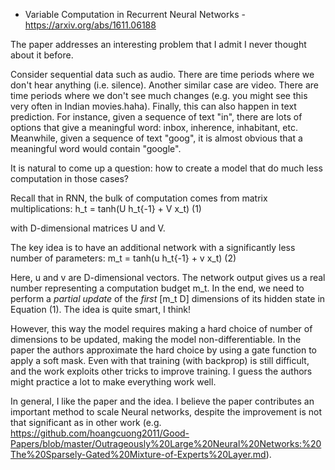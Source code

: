 - Variable Computation in Recurrent Neural Networks - https://arxiv.org/abs/1611.06188

The paper addresses an interesting problem that I admit I never thought about it before. 

Consider sequential data such as audio. There are time periods where we don't hear anything (i.e. silence). Another similar case are video. There are time periods where
we don't see much changes (e.g. you might see this very often in Indian movies.haha). Finally, this can also happen in text
prediction. For instance, given a sequence of text "in", there are lots of options that give a meaningful word: inbox, inherence, inhabitant, etc. Meanwhile, given a sequence of text "goog", it is almost obvious that a meaningful word
would contain "google".


It is natural to come up a question: how to create a model that do much less computation in those cases? 

Recall that in RNN, the bulk of computation comes from matrix multiplications:
h_t = tanh(U h_t{-1} + V x_t) (1)

with D-dimensional matrices U and V.

The key idea is to have an additional network with a significantly less number of parameters:
m_t = tanh(u h_t{-1} + v x_t) (2)

Here, u and v are D-dimensional vectors. The network output gives us a real number representing a computation budget m_t.
In the end, we need to perform a *partial update* of the *first* [m_t D] dimensions of its hidden state in Equation (1). The idea is quite smart, I think!

However, this way the model requires making a hard choice of number of dimensions to be updated, making the model non-differentiable. In the paper the authors approximate the hard choice by using a gate function to apply a soft mask. Even with that training (with backprop) is still difficult, and the work exploits other tricks to improve training. I guess the authors might practice a lot to make everything work well.

In general, I like the paper and the idea. I believe the paper contributes an important method to scale Neural networks, despite the improvement is not that significant as in other work (e.g. https://github.com/hoangcuong2011/Good-Papers/blob/master/Outrageously%20Large%20Neural%20Networks:%20The%20Sparsely-Gated%20Mixture-of-Experts%20Layer.md).
